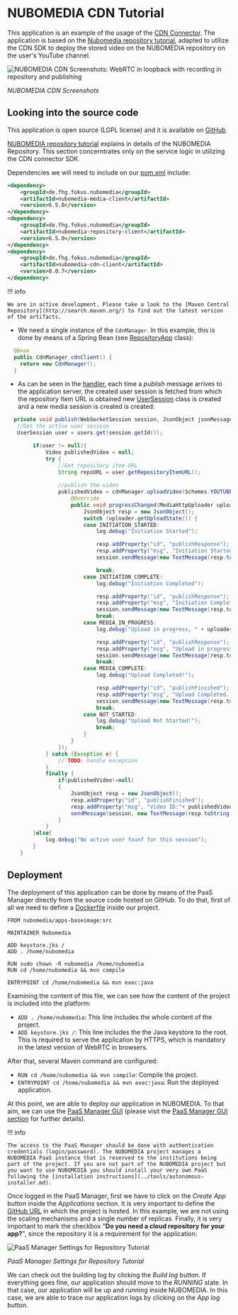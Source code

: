# NUBOMEDIA CDN Tutorial

This application is an example of the usage of the [CDN Connector](../advanced/cdn_connector.md). The application is based on the [Nubomedia repository tutorial](nubomedia-repository.md), adapted to utilize the CDN SDK to deploy the stored video on the NUBOMEDIA repository on the user's YouTube channel.

![NUBOMEDIA CDN Screenshots: WebRTC in loopback with recording in repository and publishing](../img/cdn_tutorial_app.png)

*NUBOMEDIA CDN Screenshots*

## Looking into the source code

This application is open source (LGPL license) and it is available on [GitHub](https://github.com/nubomedia/nubomedia-cdn-tutorial).

 [NUBOMEDIA repository tutorial](nubomedia-repository.md) explains in details of the NUBOMEDIA Repository. This section concerntrates only on the service logic in utilizing the CDN connector SDK.
 
 Dependencies we will need to include on our [pom.xml](https://github.com/nubomedia/nubomedia-cdn-tutorial/blob/master/pom.xml) include:
 
```xml
<dependency>
    <groupId>de.fhg.fokus.nubomedia</groupId>
    <artifactId>nubomedia-media-client</artifactId>
    <version>6.5.0</version>
</dependency>
<dependency>
    <groupId>de.fhg.fokus.nubomedia</groupId>
    <artifactId>nubomedia-repository-client</artifactId>
    <version>6.5.0</version>
</dependency>
<dependency>
  	<groupId>de.fhg.fokus.nubomedia</groupId>
	<artifactId>nubomedia-cdn-client</artifactId>
	<version>0.0.7</version>
</dependency>
```

!!! info

    We are in active development. Please take a look to the [Maven Central Repository](http://search.maven.org/) to find out the latest version of the artifacts.


- We need a single instance of the `CdnManager`. In this example, this is done by means of a Spring Bean (see [RepositoryApp](https://github.com/nubomedia/nubomedia-cdn-tutorial/blob/master/src/main/java/eu/nubomedia/tutorial/repository/CdnApp.java) class):    

```java
  @Bean
  public CdnManager cdnClient() {
    return new CdnManager();
  }
```
- As can be seen in the [handler](https://github.com/nubomedia/nubomedia-cdn-tutorial/blob/master/src/main/java/eu/nubomedia/tutorial/repository/CdnRepositoryHandler.java), each time a *publish* message arrives to the application server, the created user session is fetched from which the repository Item URL is obtained new [UserSession](https://github.com/nubomedia/nubomedia-repository-tutorial/blob/master/src/main/java/eu/nubomedia/tutorial/repository/UserSession.java) class is created and a new media session is created is created:

```java
  private void publish(WebSocketSession session, JsonObject jsonMessage) {
   //Get the active user session
   UserSession user = users.get(session.getId());

		if(user != null){			
			Video publishedVideo = null;
			try {
				//Get repository item URL
				String repoURL = user.getRepositoryItemURL();
				
				//publish the video
				publishedVideo = cdnManager.uploadVideo(Schemes.YOUTUBE, repoURL, jsonMessage, credential, new MediaHttpUploaderProgressListener(){
					@Override
					public void progressChanged(MediaHttpUploader uploader) throws IOException {
						JsonObject resp = new JsonObject();
						switch (uploader.getUploadState()) {
						case INITIATION_STARTED:
							log.debug("Initiation Started");

							resp.addProperty("id", "publishResponse");
							resp.addProperty("msg", "Initiation Started");
							session.sendMessage(new TextMessage(resp.toString()));

							break;
						case INITIATION_COMPLETE:
							log.debug("Initiation Completed");

							resp.addProperty("id", "publishResponse");
							resp.addProperty("msg", "Initiation Completed");
							session.sendMessage(new TextMessage(resp.toString()));
							break;
						case MEDIA_IN_PROGRESS:
							log.debug("Upload in progress, " + uploader.getProgress() + "%");

							resp.addProperty("id", "publishResponse");
							resp.addProperty("msg", "Upload in progress "+ uploader.getProgress() + "%");
							session.sendMessage(new TextMessage(resp.toString()));
							break;
						case MEDIA_COMPLETE:
							log.debug("Upload Completed!");

							resp.addProperty("id", "publishFinished");
							resp.addProperty("msg", "Upload Completed. Your video can now be found on the selected CDN platform");
							session.sendMessage(new TextMessage(resp.toString()));
							break;
						case NOT_STARTED:
							log.debug("Upload Not Started!");                       
							break;
						}				
					}        	
				}); 							
			} catch (Exception e) {
				// TODO: handle exception
			}
			finally {
				if(publishedVideo!=null)
				{
					JsonObject resp = new JsonObject();
					resp.addProperty("id", "publishFinished");
					resp.addProperty("msg", "Video ID:"+ publishedVideo.getId());				
					sendMessage(session, new TextMessage(resp.toString()));
				}				
			}
		}else{
			log.debug("No active user founf for this session");
		}
	}
```

## Deployment

The deployment of this application can be done by means of the PaaS Manager directly from the source code hosted on GitHub. To do that, first of all we need to define a [Dockerfile](https://github.com/nubomedia/nubomedia-cdn-tutorial/blob/master/Dockerfile) inside our project. 

```
FROM nubomedia/apps-baseimage:src

MAINTAINER Nubomedia

ADD keystore.jks /
ADD . /home/nubomedia

RUN sudo chown -R nubomedia /home/nubomedia
RUN cd /home/nubomedia && mvn compile

ENTRYPOINT cd /home/nubomedia && mvn exec:java
```

Examining the  content of this file, we can see how the content of the project is included into the platform:

* `ADD . /home/nubomedia`: This line includes the whole content of the project.
* `ADD keystore.jks /`: This line includes the the Java keystore to the root. This is required to serve the application by HTTPS, which is mandatory in the latest version of WebRTC in browsers. 

After that, several Maven command are configured:

* `RUN cd /home/nubomedia && mvn compile`: Compile the project.
* `ENTRYPOINT cd /home/nubomedia && mvn exec:java`: Run the deployed application.


At this point, we are able to deploy our application in NUBOMEDIA. To that aim, we can use the [PaaS Manager GUI](http://paas-manager.nubomedia.eu:8081/#/) (please visit the [PaaS Manager GUI section](../paas/paas-api.md) for further details).

!!! info

    The access to the PaaS Manager should be done with authentication credentials (login/password). The NUBOMEDIA project manages a NUBOMEDIA PaaS instance that is reserved to the institutions being part of the project. If you are not part of the NUBOMEDIA project but you want to use NUBOMEDIA you should install your very own PaaS following the [installation instructions](../tools/autonomous-installer.md).

Once logged in the PaaS Manager, first we have to click on the *Create App* button inside the *Applications* section. It is very important to define the [GitHub URL](https://github.com/nubomedia/nubomedia-repository-tutorial) in which the project is hosted. In this example, we are not using the scaling mechanisms and a single number of replicas. Finally, it is very important to mark the checkbox "**Do you need a cloud repository for your app?**", since the repository it is a requirement for the application: 

![PaaS Manager Settings for Repository Tutorial](../img/cdn_deploy.png)

*PaaS Manager Settings for Repository Tutorial*

We can check out the building log by clicking the *Build log* button. If everything goes fine, our application should move to the *RUNNING* state. In that case, our application will be up and running inside NUBOMEDIA. In this case, we are able to trace our application logs by clicking on the *App log* button.
